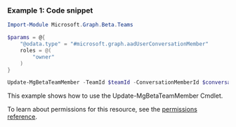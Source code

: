 ### Example 1: Code snippet

```powershellImport-Module Microsoft.Graph.Beta.Teams

$params = @{
	"@odata.type" = "#microsoft.graph.aadUserConversationMember"
	roles = @(
		"owner"
	)
}

Update-MgBetaTeamMember -TeamId $teamId -ConversationMemberId $conversationMemberId -BodyParameter $params
```
This example shows how to use the Update-MgBetaTeamMember Cmdlet.
To learn about permissions for this resource, see the [permissions reference](/graph/permissions-reference).

